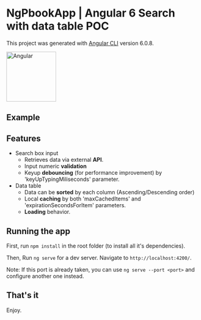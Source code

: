 # NgPbookApp | Angular 6 Search with data table POC

This project was generated with [Angular CLI](https://github.com/angular/angular-cli) version 6.0.8.

<img src="https://image.ibb.co/mUrjy9/thumb_bigger_formation_angular_2.png" alt="Angular" width="130" height="130"/>

## Example

 
## Features

- Search box input 
  - Retrieves data via external **API**.
  - Input numeric **validation**
  - Keyup **debouncing** (for performance improvement) by 'keyUpTypingMiliseconds' parameter.
- Data table
  - Data can be **sorted** by each column (Ascending/Descending order)
  - Local **caching** by both 'maxCachedItems' and 'expirationSecondsForItem' parameters.
  - **Loading** behavior.

## Running the app

First, run `npm install` in the root folder (to install all it's dependencies).

Then, Run `ng serve` for a dev server. Navigate to `http://localhost:4200/`. 

Note: If this port is already taken, you can use `ng serve --port <port>` and configure another one instead.

## That's it

Enjoy.
